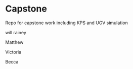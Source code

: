 # Capstone

Repo for capstone work including KPS and UGV simulation

will rainey

Matthew

Victoria 

Becca
